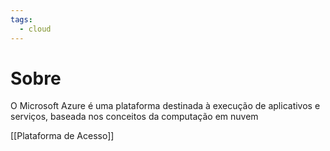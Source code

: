 ```yaml
---
tags:
  - cloud
---
```

# Sobre
O Microsoft Azure é uma plataforma destinada à execução de aplicativos e serviços, baseada nos conceitos da computação em nuvem

[[Plataforma de Acesso]]